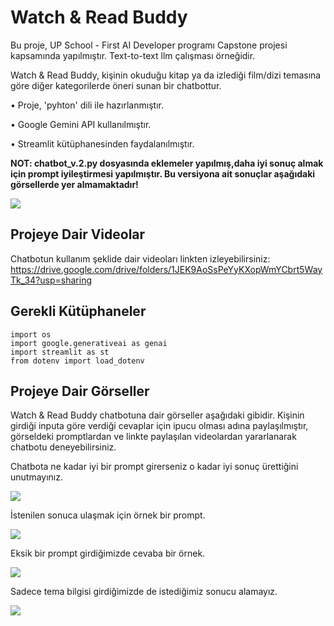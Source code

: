 # Watch & Read Buddy  

Bu proje, UP School - First AI Developer programı Capstone projesi kapsamında yapılmıştır. Text-to-text llm çalışması örneğidir.

Watch & Read Buddy, kişinin okuduğu kitap ya da izlediği film/dizi temasına göre diğer kategorilerde öneri sunan bir chatbottur.

• Proje, 'pyhton' dili ile hazırlanmıştır.

• Google Gemini API kullanılmıştır. 

• Streamlit kütüphanesinden faydalanılmıştır. 

**NOT: chatbot_v.2.py dosyasında eklemeler yapılmış,daha iyi sonuç almak için prompt iyileştirmesi yapılmıştır. Bu versiyona ait sonuçlar aşağıdaki görsellerde yer almamaktadır!**

![](https://github.com/fatmanurvarlik/WatchandReadBuddy/blob/main/G%C3%B6rseller/Chatbot.png)

## Projeye Dair Videolar

Chatbotun kullanım şeklide dair videoları linkten izleyebilirsiniz: 
        https://drive.google.com/drive/folders/1JEK9AoSsPeYyKXopWmYCbrt5WayTk_34?usp=sharing


## Gerekli Kütüphaneler

```
import os
import google.generativeai as genai
import streamlit as st
from dotenv import load_dotenv

```
## Projeye Dair Görseller

Watch & Read Buddy chatbotuna dair görseller aşağıdaki gibidir. Kişinin girdiği inputa göre verdiği cevaplar için ipucu olması adına paylaşılmıştır, görseldeki promptlardan ve linkte paylaşılan videolardan yararlanarak chatbotu deneyebilirsiniz.

Chatbota ne kadar iyi bir prompt girerseniz o kadar iyi sonuç ürettiğini unutmayınız. 

![](https://github.com/fatmanurvarlik/WatchandReadBuddy/blob/main/G%C3%B6rseller/Chatbot_1.png)

İstenilen sonuca ulaşmak için örnek bir prompt.

![](https://github.com/fatmanurvarlik/WatchandReadBuddy/blob/main/G%C3%B6rseller/Chatbot_2.png)

Eksik bir prompt girdiğimizde cevaba bir örnek.

![](https://github.com/fatmanurvarlik/WatchandReadBuddy/blob/main/G%C3%B6rseller/Chatbot_3.png)

Sadece tema bilgisi girdiğimizde de istediğimiz sonucu alamayız.

![](https://github.com/fatmanurvarlik/WatchandReadBuddy/blob/main/G%C3%B6rseller/Chatbot_4.png)

